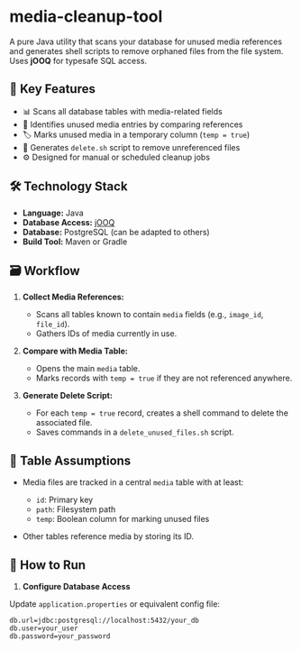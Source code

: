# media-cleanup-tool

A pure Java utility that scans your database for unused media references and generates shell scripts to remove orphaned files from the file system. Uses **jOOQ** for typesafe SQL access.

## 🧩 Key Features

- 📊 Scans all database tables with media-related fields
- 🧠 Identifies unused media entries by comparing references
- 🏷️ Marks unused media in a temporary column (`temp = true`)
- 🧹 Generates `delete.sh` script to remove unreferenced files
- ⚙️ Designed for manual or scheduled cleanup jobs

## 🛠️ Technology Stack

- **Language:** Java
- **Database Access:** [jOOQ](https://www.jooq.org/)
- **Database:** PostgreSQL (can be adapted to others)
- **Build Tool:** Maven or Gradle

## 🗃️ Workflow

1. **Collect Media References:**
   - Scans all tables known to contain `media` fields (e.g., `image_id`, `file_id`).
   - Gathers IDs of media currently in use.

2. **Compare with Media Table:**
   - Opens the main `media` table.
   - Marks records with `temp = true` if they are not referenced anywhere.

3. **Generate Delete Script:**
   - For each `temp = true` record, creates a shell command to delete the associated file.
   - Saves commands in a `delete_unused_files.sh` script.

## 🧾 Table Assumptions

- Media files are tracked in a central `media` table with at least:
  - `id`: Primary key
  - `path`: Filesystem path
  - `temp`: Boolean column for marking unused files

- Other tables reference media by storing its ID.

## 🚀 How to Run

1. **Configure Database Access**

Update `application.properties` or equivalent config file:

```properties
db.url=jdbc:postgresql://localhost:5432/your_db
db.user=your_user
db.password=your_password
